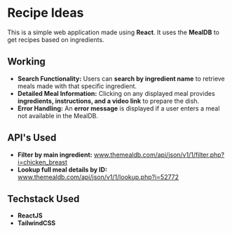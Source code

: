 # Recipe Ideas

This is a simple web application made using **React**. It uses the **MealDB** to get recipes based on ingredients.

## Working

*   **Search Functionality:** Users can **search by ingredient name** to retrieve meals made with that specific ingredient.
*   **Detailed Meal Information:** Clicking on any displayed meal provides **ingredients, instructions, and a video link** to prepare the dish.
*   **Error Handling:** An **error message** is displayed if a user enters a meal not available in the MealDB.

## API's Used

*   **Filter by main ingredient:** www.themealdb.com/api/json/v1/1/filter.php?i=chicken_breast
*   **Lookup full meal details by ID:** www.themealdb.com/api/json/v1/1/lookup.php?i=52772

## Techstack Used

*   **ReactJS**
*   **TailwindCSS**
